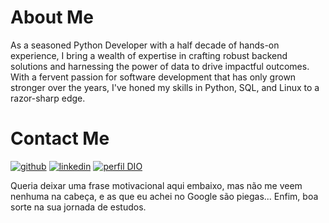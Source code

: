 # About Me
As a seasoned Python Developer with a half decade of hands-on experience, I bring a wealth of expertise in crafting robust backend solutions and harnessing the power of data to drive impactful outcomes. With a fervent passion for software development that has only grown stronger over the years, I've honed my skills in Python, SQL, and Linux to a razor-sharp edge. 

# Contact Me
[![github](https://img.shields.io/badge/GITHUB-000?style=for-the-badge&logo=github&logoColor=0E76A8)](https://github.com/Vrjob)
[![linkedin](https://img.shields.io/badge/LinkedIn-000?style=for-the-badge&logo=linkedin&logoColor=0E76A8)](https://www.linkedin.com/in/victor-job-87a7a92a0/)
[![perfil DIO](https://img.shields.io/badge/Perfil%20DIO-000?style=for-the-badge&logo=dio.me&logoColor=0E76A8)](https://www.dio.me/users/victoramalhojob)

Queria deixar uma frase motivacional aqui embaixo, 
mas não me veem nenhuma na cabeça, e as que eu achei no Google são piegas...
Enfim, boa sorte na sua jornada de estudos.
